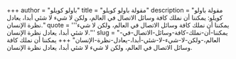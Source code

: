 +++
author = "باولو كويلو"
title = "مقولة باولو كويلو"
description = "مقولة باولو كويلو: يمكننا أن نملك كافة وسائل الاتصال في العالم، ولكن لا شيء لا شئي أبدا، يعادل نظرة الإنسان."
quote = '''يمكننا أن نملك كافة وسائل الاتصال في العالم، ولكن لا شيء لا شئي أبدا، يعادل نظرة الإنسان.'''
slug = "يمكننا-أن-نملك-كافة-وسائل-الاتصال-في-العالم،-ولكن-لا-شيء-لا-شئي-أبدا،-يعادل-نظرة-الإنسان"
+++
يمكننا أن نملك كافة وسائل الاتصال في العالم، ولكن لا شيء لا شئي أبدا، يعادل نظرة الإنسان.
